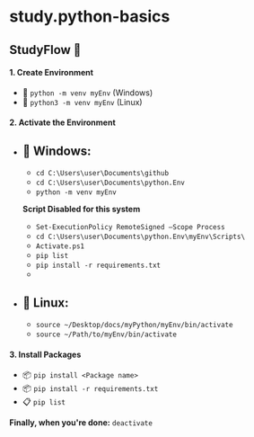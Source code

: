 # study.python-basics
## StudyFlow 📒

#### 1. Create Environment
- 🐍 `python -m venv myEnv` (Windows)
- 🐧 `python3 -m venv myEnv` (Linux)

#### 2. Activate the Environment
- ## 📂 Windows:
  - `cd C:\Users\user\Documents\github`
  - `cd C:\Users\user\Documents\python.Env`
  - `python -m venv myEnv`
  
  **Script Disabled for this system**
  - `Set-ExecutionPolicy RemoteSigned –Scope Process`
  - `cd C:\Users\user\Documents\python.Env\myEnv\Scripts\`
  - `Activate.ps1`
  - `pip list`
  - `pip install -r requirements.txt`
  - 
- ## 🐧 Linux:
  - `source ~/Desktop/docs/myPython/myEnv/bin/activate`
  - `source ~/Path/to/myEnv/bin/activate`

#### 3. Install Packages
- 📦 `pip install <Package name>`
- 📦 `pip install -r requirements.txt`
- 📋 `pip list`

**Finally, when you're done:** `deactivate`
